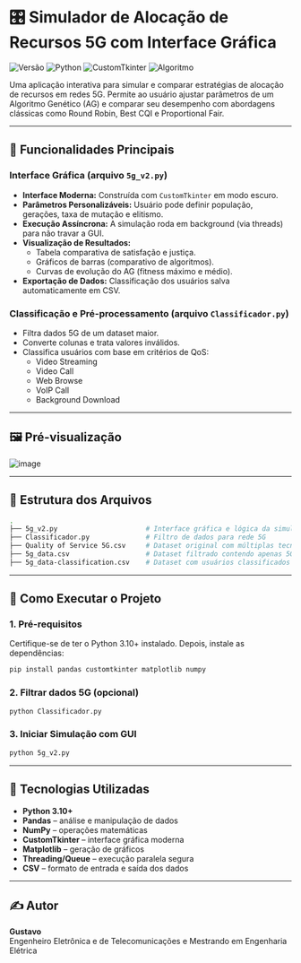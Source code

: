 
# 🎛️ Simulador de Alocação de Recursos 5G com Interface Gráfica

![Versão](https://img.shields.io/badge/versão-1.0-blue)
![Python](https://img.shields.io/badge/Python-3.10+-blue?logo=python)
![CustomTkinter](https://img.shields.io/badge/GUI-CustomTkinter-darkgreen)
![Algoritmo](https://img.shields.io/badge/Algoritmo-Genético-purple)

Uma aplicação interativa para simular e comparar estratégias de alocação de recursos em redes 5G. Permite ao usuário ajustar parâmetros de um Algoritmo Genético (AG) e comparar seu desempenho com abordagens clássicas como Round Robin, Best CQI e Proportional Fair.

---

## 🧠 Funcionalidades Principais

### Interface Gráfica (arquivo `5g_v2.py`)
* **Interface Moderna:** Construída com `CustomTkinter` em modo escuro.
* **Parâmetros Personalizáveis:** Usuário pode definir população, gerações, taxa de mutação e elitismo.
* **Execução Assíncrona:** A simulação roda em background (via threads) para não travar a GUI.
* **Visualização de Resultados:**
  - Tabela comparativa de satisfação e justiça.
  - Gráficos de barras (comparativo de algoritmos).
  - Curvas de evolução do AG (fitness máximo e médio).
* **Exportação de Dados:** Classificação dos usuários salva automaticamente em CSV.

### Classificação e Pré-processamento (arquivo `Classificador.py`)
* Filtra dados 5G de um dataset maior.
* Converte colunas e trata valores inválidos.
* Classifica usuários com base em critérios de QoS:
  - Video Streaming
  - Video Call
  - Web Browse
  - VoIP Call
  - Background Download

---

## 🖼️ Pré-visualização


![image](https://github.com/user-attachments/assets/8f13e690-915c-4fc6-84a1-acb61d41ccf1)


---

## 📁 Estrutura dos Arquivos

```bash
.
├── 5g_v2.py                      # Interface gráfica e lógica da simulação
├── Classificador.py              # Filtro de dados para rede 5G
├── Quality of Service 5G.csv     # Dataset original com múltiplas tecnologias
├── 5g_data.csv                   # Dataset filtrado contendo apenas 5G
├── 5g_data-classification.csv    # Dataset com usuários classificados por aplicação
```

---

## 🚀 Como Executar o Projeto

### 1. Pré-requisitos

Certifique-se de ter o Python 3.10+ instalado. Depois, instale as dependências:

```bash
pip install pandas customtkinter matplotlib numpy
```

### 2. Filtrar dados 5G (opcional)

```bash
python Classificador.py
```

### 3. Iniciar Simulação com GUI

```bash
python 5g_v2.py
```

---

## 🔧 Tecnologias Utilizadas

- **Python 3.10+**
- **Pandas** – análise e manipulação de dados
- **NumPy** – operações matemáticas
- **CustomTkinter** – interface gráfica moderna
- **Matplotlib** – geração de gráficos
- **Threading/Queue** – execução paralela segura
- **CSV** – formato de entrada e saída dos dados

---

## ✍️ Autor

**Gustavo**  
Engenheiro Eletrônica e de Telecomunicações e Mestrando em Engenharia Elétrica 


